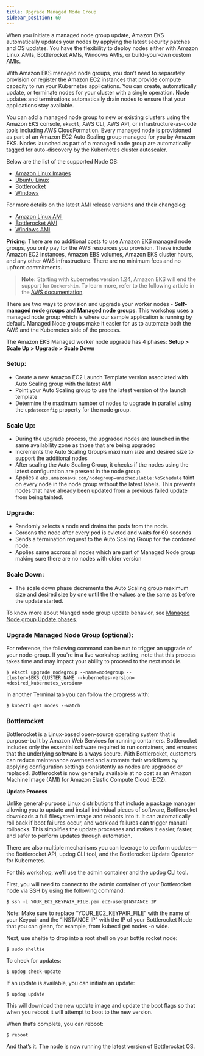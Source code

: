 ```yaml
---
title: Upgrade Managed Node Group
sidebar_position: 60
---
```


When you initiate a managed node group update, Amazon EKS automatically updates your nodes by applying the latest security patches and OS updates. You have the flexibility to deploy nodes either with Amazon Linux AMIs, Bottlerocket AMIs, Windows AMIs, or build-your-own custom AMIs.

With Amazon EKS managed node groups, you don’t need to separately provision or register the Amazon EC2 instances that provide compute capacity to run your Kubernetes applications. You can create, automatically update, or terminate nodes for your cluster with a single operation. Node updates and terminations automatically drain nodes to ensure that your applications stay available.

You can add a managed node group to new or existing clusters using the Amazon EKS console, `eksctl`, AWS CLI, AWS API, or infrastructure-as-code tools including AWS CloudFormation. Every managed node is provisioned as part of an Amazon EC2 Auto Scaling group managed for you by Amazon EKS. Nodes launched as part of a managed node group are automatically tagged for auto-discovery by the Kubernetes cluster autoscaler.

Below are the list of the supported Node OS:

* [Amazon Linux Images](https://docs.aws.amazon.com/AWSEC2/latest/UserGuide/AMIs.html)
* [Ubuntu Linux](https://docs.aws.amazon.com/eks/latest/userguide/eks-partner-amis.html) 
* [Bottlerocket](https://docs.aws.amazon.com/eks/latest/userguide/eks-optimized-ami-bottlerocket.html)
* [Windows](https://docs.aws.amazon.com/eks/latest/userguide/eks-optimized-windows-ami.html)


For more details on the latest AMI release versions and their changelog: 
* [Amazon Linux AMI](https://github.com/awslabs/amazon-eks-ami/blob/master/CHANGELOG.md)
* [Bottlerocket AMI](https://docs.aws.amazon.com/eks/latest/userguide/eks-optimized-ami-bottlerocket.html)
* [Windows AMI](https://docs.aws.amazon.com/eks/latest/userguide/eks-ami-versions-windows.html)


**Pricing:** There are no additional costs to use Amazon EKS managed node groups, you only pay for the AWS resources you provision. These include Amazon EC2 instances, Amazon EBS volumes, Amazon EKS cluster hours, and any other AWS infrastructure. There are no minimum fees and no upfront commitments.

> **Note:** Starting with kubernetes version 1.24, Amazon EKS will end the support for `Dockershim`. To learn more, refer to the following article in the [AWS documentation](https://docs.aws.amazon.com/eks/latest/userguide/dockershim-deprecation.html).

There are two ways to provision and upgrade your worker nodes - **Self-managed node groups** and **Managed node groups**. This workshop uses a managed node group which is where our sample application is running by default. Managed Node groups make it easier for us to automate both the AWS and the Kubernetes side of the process.

The Amazon EKS Managed worker node upgrade has 4 phases:
**Setup  >  Scale Up  > Upgrade > Scale Down**

### Setup:

* Create a new Amazon EC2 Launch Template version associated with Auto Scaling group with the latest AMI
* Point your Auto Scaling group to use the latest version of the launch template
* Determine the maximum number of nodes to upgrade in parallel using the `updateconfig` property for the node group.

### Scale Up:

* During the upgrade process, the upgraded nodes are launched in the same availability zone as those that are being upgraded
* Increments the Auto Scaling Group’s maximum size and desired size to support the additional nodes
* After scaling the Auto Scaling Group, it checks if the nodes using the latest configuration are present in the node group. 
* Applies a `eks.amazonaws.com/nodegroup=unschedulable:NoSchedule` taint on every node in the node group without the latest labels. This prevents nodes that have already been updated from a previous failed update from being tainted.

### Upgrade:

* Randomly selects a node and drains the pods from the node.
* Cordons the node after every pod is evicted and waits for 60 seconds
* Sends a termination request to the Auto Scaling Group for the cordoned node.
* Applies same accross all nodes which are part of Managed Node group making sure there are no nodes with older version

### Scale Down:

* The scale down phase decrements the Auto Scaling group maximum size and desired size by one until the the values are the same as before the update started.

To know more about Manged node group update behavior, see [Managed Node group Update phases](https://docs.aws.amazon.com/eks/latest/userguide/managed-node-update-behavior.html).


### Upgrade Managed Node Group (optional):

For reference, the following command can be run to trigger an upgrade of your node-group. If you're in a live workshop setting, note that this process takes time and may impact your ability to proceed to the next module.

```
$ eksctl upgrade nodegroup --name=nodegroup --cluster=$EKS_CLUSTER_NAME --kubernetes-version=<desired_kubernetes_version>
```

In another Terminal tab you can follow the progress with:

```
$ kubectl get nodes --watch
```

<p></p>
<h3> Bottlerocket </h3>
<p></p>
Bottlerocket is a Linux-based open-source operating system that is purpose-built by Amazon Web Services for running containers. Bottlerocket includes only the essential software required to run containers, and ensures that the underlying software is always secure. With Bottlerocket, customers can reduce maintenance overhead and automate their workflows by applying configuration settings consistently as nodes are upgraded or replaced. Bottlerocket is now generally available at no cost as an Amazon Machine Image (AMI) for Amazon Elastic Compute Cloud (EC2).

<p></p>
<strong>Update Process</strong>
<p></p>

Unlike general-purpose Linux distributions that include a package manager allowing you to update and install individual pieces of software, Bottlerocket downloads a full filesystem image and reboots into it. It can automatically roll back if boot failures occur, and workload failures can trigger manual rollbacks. This simplifies the update processes and makes it easier, faster, and safer to perform updates through automation.

There are also multiple mechanisms you can leverage to perform updates—the Bottlerocket API, updog CLI tool, and the Bottlerocket Update Operator for Kubernetes.

For this workshop, we’ll use the admin container and the updog CLI tool.

First, you will need to connect to the admin container of your Bottlerocket node via SSH by using the following command:

```
$ ssh -i YOUR_EC2_KEYPAIR_FILE.pem ec2-user@INSTANCE IP
```

Note: Make sure to replace “YOUR_EC2_KEYPAIR_FILE” with the name of your Keypair and the “INSTANCE IP” with the IP of your Bottlerocket Node that you can glean, for example, from kubectl get nodes -o wide.

Next, use sheltie to drop into a root shell on your bottle rocket node:

```
$ sudo sheltie
```

To check for updates:

```
$ updog check-update
```

If an update is available, you can initiate an update:

```
$ updog update
```

This will download the new update image and update the boot flags so that when you reboot it will attempt to boot to the new version.

When that’s complete, you can reboot:

```
$ reboot
```

And that’s it. The node is now running the latest version of Bottlerocket OS.

